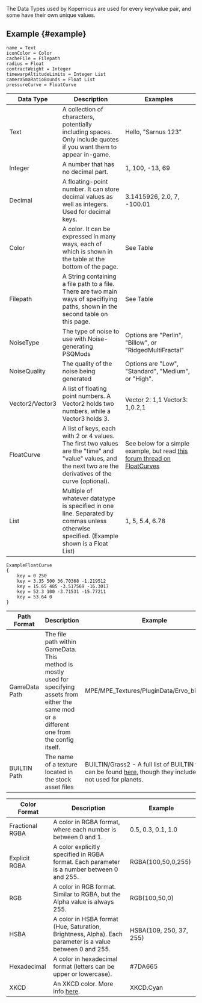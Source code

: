 The Data Types used by Kopernicus are used for every key/value pair, and some have their own unique values.

## Example {#example}
```
name = Text
iconColor = Color
cacheFile = Filepath
radius = Float
contractWeight = Integer
timewarpAltitudeLimits = Integer List
cameraSmaRatioBounds = Float List
pressureCurve = FloatCurve
```

|Data Type|Description|Examples|
|---------|-----------|--------|
|Text|A collection of characters, potentially including spaces. Only include quotes if you want them to appear in-game.|Hello, "Sarnus 123"|
|Integer|A number that has no decimal part.|1, 100, -13, 69|
|Decimal|A floating-point number.  It can store decimal values as well as integers. Used for decimal keys.|3.1415926, 2.0, 7, -100.01|
|Color|A color. It can be expressed in many ways, each of which is shown in the table at the bottom of the page.|See Table|
|Filepath|A String containing a file path to a file. There are two main ways of specifiying paths, shown in the second table on this page.|See Table|
|NoiseType|The type of noise to use with Noise-generating PSQMods|Options are "Perlin", "Billow", or "RidgedMultiFractal"|
|NoiseQuality|The quality of the noise being generated|Options are "Low", "Standard", "Medium", or "High".|
|Vector2/Vector3|A list of floating point numbers. A Vector2 holds two numbers, while a Vector3 holds 3.|Vector 2: 1,1  Vector3: 1,0.2,1|
|FloatCurve|A list of keys, each with 2 or 4 values. The first two values are the "time" and "value" values, and the next two are the derivatives of the curve (optional).|See below for a simple example, but read [this forum thread on FloatCurves](https://web.archive.org/web/20170607054017/https://forum.kerbalspaceprogram.com/index.php?/topic/84201-info-ksp-floatcurves-and-you-the-magic-of-tangents/)|
|List|Multiple of whatever datatype is specified in one line. Separated by commas unless otherwise specified. (Example shown is a Float List)|1, 5, 5.4, 6.78|

```
ExampleFloatCurve
{
    key = 0 250
    key = 3.35 500 36.70368 -1.219512
    key = 15.65 485 -3.517569 -16.3017
    key = 52.3 100 -3.71531 -15.77211
    key = 53.64 0
}
```

|Path Format|Description|Example|
|-----------|-----------|-------|
|GameData Path|The file path within GameData. This method is mostly used for specifying assets from either the same mod or a different one from the config itself.|MPE/MPE_Textures/PluginData/Ervo_biomes.png|
|BUILTIN Path|The name of a texture located in the stock asset files|BUILTIN/Grass2 - A full list of BUILTIN textures can be found [here](https://github.com/GER-Space/Kerbal-Konstructs/wiki/Builtin-Textures-for-KSP-1.8), though they include things not used for planets.|

|Color Format|Description|Example|
|------------|-----------|-------|
|Fractional RGBA|A color in RGBA format, where each number is between 0 and 1.|0.5, 0.3, 0.1, 1.0|
|Explicit RGBA|A color explicitly specified in RGBA format. Each parameter is a number between 0 and 255.|RGBA(100,50,0,255)|
|RGB|A color in RGB format. Similar to RGBA, but the Alpha value is always 255.|RGB(100,50,0)|
|HSBA|A color in HSBA format (Hue, Saturation, Brightness, Alpha). Each parameter is a value between 0 and 255.|HSBA(109, 250, 37, 255)|
|Hexadecimal|A color in hexadecimal format (letters can be upper or lowercase).|#7DA665|
|XKCD|An XKCD color. More info [here](https://xkcd.com/color/rgb/). |XKCD.Cyan|
